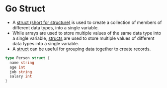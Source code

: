 # Go Struct
- A [struct (short for structure)](https://www.w3schools.com/go/go_struct.php) is used to create a collection of members of different data types, into a single variable.
- While arrays are used to store multiple values of the same data type into a single variable, [structs](https://www.w3schools.com/go/go_struct.php) are used to store multiple values of different data types into a single variable.
- A [struct](https://www.w3schools.com/go/go_struct.php) can be useful for grouping data together to create records.

````go
type Person struct {
  name string
  age int
  job string
  salary int
}
````